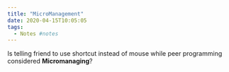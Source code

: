 ```yaml
---
title: "MicroManagement"
date: 2020-04-15T10:05:05
tags:
  - Notes #notes
---
```


Is telling friend to use shortcut instead of mouse while peer programming considered **Micromanaging**?
